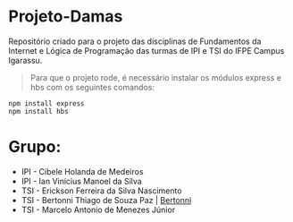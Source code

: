 # Projeto-Damas

Repositório criado para o projeto das disciplinas de Fundamentos da Internet e Lógica de Programação das turmas de IPI e TSI do IFPE Campus Igarassu.

> Para que o projeto rode, é necessário instalar os módulos express e hbs com os seguintes comandos:
```
npm install express
npm install hbs
```

# Grupo:
- IPI - Cibele Holanda de Medeiros
- IPI - Ian Vinícius Manoel da Silva
- TSI - Erickson Ferreira da Silva Nascimento
- TSI - Bertonni Thiago de Souza Paz | <a href="https://github.com/bertonnipaz" target="_blank">Bertonni</a>
- TSI - Marcelo Antonio de Menezes Júnior

